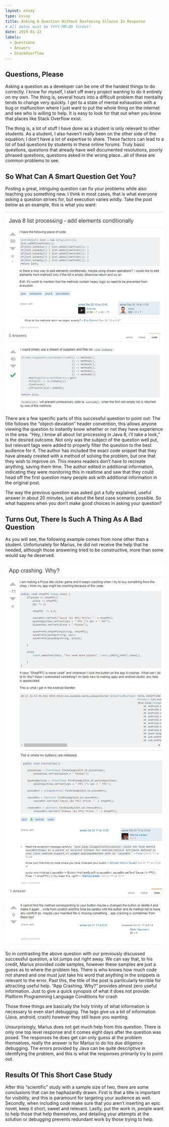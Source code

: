 ```yaml
---
layout: essay
type: essay
title: Asking A Question Without Deafening Silence In Response
# All dates must be YYYY-MM-DD format!
date: 2019-01-22
labels:
  - Questions
  - Answers
  - StackOverflow
---
```





## Questions, Please

Asking a question as a developer can be one of the hardest things to do correctly. I know for myself, I start off every project wanting to do it entirely on my own. The thing is, several hours into a difficult problem that mentality tends to change very quickly. I get to a state of mental exhaustion with a  bug or malfunction where I just want to put the whole thing on the internet and see who is willing to help. It is easy to look for that out when you know that places like Stack Overflow exist.


The thing is, a lot of stuff I have done as a student is only relevant to other students. As a student, I also haven’t really been on the other side of the equation; I don’t have a lot of expertise to share. These factors can lead to a lot of bad questions by students in these online forums. Truly basic questions, questions that already have well documented resolutions, poorly phrased questions, questions asked in the wrong place...all of these are common problems to see. 

## So What Can A Smart Question Get You?

Posting a great, intriguing question can fix your problems while also teaching you something new. I think in most cases, that is what everyone asking a question strives for, but execution varies wildly. Take the post below as an example, this is what you want:

<img class="ui large center image" src="../images/Essay3img1.jpg">

There are a few specific parts of this successful question to point out:
The title follows the “object-deviation” header convention, this allows anyone viewing the question to instantly know whether or not they have experience in the area. “Hey, i know all about list processing in Java 8, i’ll take a look,” is the desired outcome. 
Not only was the subject of the question well put, but relevant tags were added to properly filter the question to the best audience for it.
The author has included the exact code snippet that they have already created with a method of solving the problem, but one that they wish to improve on. This means readers don’t have to recreate anything, saving them time. 
The author edited in additional information, indicating they were monitoring this in realtime and saw that they could head off the first question many people ask with additional information in the original post.

The way the previous question was asked got a fully explained, useful answer in about 20 minutes, just about the best case scenario possible. So what happens when you don’t make good choices in asking your question?

## Turns Out, There Is Such A Thing As A Bad Question

As you will see, the following example comes from none other than a student. Unfortunately for Marius, he did not receive the help that he needed, although those answering tried to be constructive, more than some would say he deserved.

<img class="ui large center image" src="../images/Essay3img2.jpg">
<img class="ui large center image" src="../images/Essay3img3.jpg">

So in contrasting the above question with our previously discussed successful question, a lot jumps out right away. We can say that, to his credit, Marius provided code samples, however these samples are just a guess as to where the problem lies. There is who knows how much code not shared and one must just take his word that anything in the snippets is relevant to the error. Past this, the title of the post is particularly terrible for attracting useful help. “App Crashing. Why?” provides almost zero useful information. Just to give a quick synopsis of what it does not provide:
Platform
Programming Language
Conditions for crash

Those three things are basically the holy trinity of what information is necessary to even start debugging. The tags give us a bit of information (Java, android, crash) however they still leave you wanting. 

Unsurprisingly, Marius does not get much help from this question. There is only one top level response and it comes eight days after the question was posed. The responses he does get can only guess at the problem themselves, really the answer is for Marius to do his due diligence debugging. The errors provided by Java can be quite descriptive in identifying the problem, and this is what the responses primarily try to point out. 

## Results Of This Short Case Study

After this “scientific” study with a sample size of two, there are some conclusions that can be haphazardly drawn. First is that a title is important for visibility, and this is paramount for targeting your audience as well. Secondly, when including code make sure that you aren’t inserting an epic novel, keep it short, sweet and relevant. Lastly, put the work in, people want to help those that help themselves, and detailing your attempts at the solution or debugging prevents redundant work by those trying to help. 
